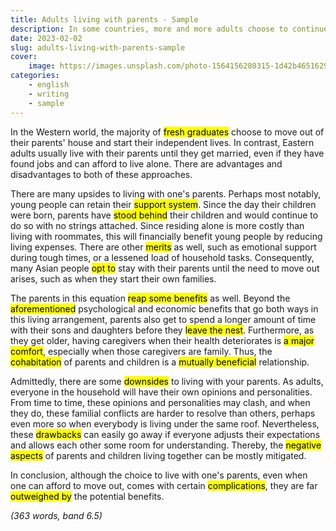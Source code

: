 ```yaml
---
title: Adults living with parents - Sample
description: In some countries, more and more adults choose to continue to live with their parents after they graduate and have found jobs. Do the advantages of this trend outweigh its disadvantages?
date: 2023-02-02
slug: adults-living-with-parents-sample
cover:
    image: https://images.unsplash.com/photo-1564156280315-1d42b4651629?ixlib=rb-4.0.3&ixid=MnwxMjA3fDB8MHxwaG90by1wYWdlfHx8fGVufDB8fHx8&auto=format&fit=crop&w=1384&q=80
categories:
    - english
    - writing
    - sample
---
```


In the Western world, the majority of <mark>fresh graduates</mark> choose to move out of their parents' house and start their independent lives. In contrast, Eastern adults usually live with their parents until they get married, even if they have found jobs and can afford to live alone. There are advantages and disadvantages to both of these approaches.

There are many upsides to living with one's parents. Perhaps most notably, young people can retain their <mark>support system</mark>. Since the day their children were born, parents have <mark>stood behind</mark> their children and would continue to do so with no strings attached. Since residing alone is more costly than living with roommates, this will financially benefit young people by reducing living expenses. There are other <mark>merits</mark> as well, such as emotional support during tough times, or a lessened load of household tasks. Consequently, many Asian people <mark>opt to</mark> stay with their parents until the need to move out arises, such as when they start their own families.

The parents in this equation <mark>reap some benefits</mark> as well. Beyond the <mark>aforementioned</mark> psychological and economic benefits that go both ways in this living arrangement, parents also get to spend a longer amount of time with their sons and daughters before they <mark>leave the nest</mark>. Furthermore, as they get older, having caregivers when their health deteriorates is <mark>a major comfort</mark>, especially when those caregivers are family. Thus, the <mark>cohabitation</mark> of parents and children is a <mark>mutually beneficial</mark> relationship.

Admittedly, there are some <mark>downsides</mark> to living with your parents. As adults, everyone in the household will have their own opinions and personalities. From time to time, these opinions and personalities may clash, and when they do, these familial conflicts are harder to resolve than others, perhaps even more so when everybody is living under the same roof. Nevertheless, these <mark>drawbacks</mark> can easily go away if everyone adjusts their expectations and allows each other some room for understanding. Thereby, the <mark>negative aspects</mark> of parents and children living together can be mostly mitigated.

In conclusion, although the choice to live with one's parents, even when one can afford to move out, comes with certain <mark>complications</mark>, they are far <mark>outweighed by</mark> the potential benefits.

*(363 words, band 6.5)*

